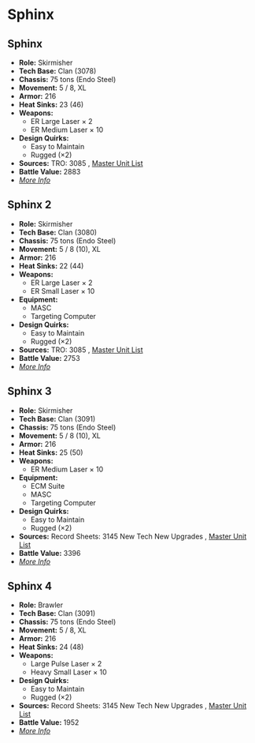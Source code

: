 # Sphinx 

## Sphinx 

- **Role:** Skirmisher 
- **Tech Base:** Clan (3078) 
- **Chassis:** 75 tons (Endo Steel) 
- **Movement:** 5 / 8, XL 
- **Armor:** 216 
- **Heat Sinks:** 23 (46) 
- **Weapons:** 
  - ER Large Laser × 2 
  - ER Medium Laser × 10 
- **Design Quirks:** 
  - Easy to Maintain 
  - Rugged (×2) 
- **Sources:** TRO: 3085 , [Master Unit List](http://masterunitlist.info/Unit/Details/3007) 
- **Battle Value:** 2883 
- [*More Info*](sphinx/sphinx.md) 

## Sphinx 2 

- **Role:** Skirmisher 
- **Tech Base:** Clan (3080) 
- **Chassis:** 75 tons (Endo Steel) 
- **Movement:** 5 / 8 (10), XL 
- **Armor:** 216 
- **Heat Sinks:** 22 (44) 
- **Weapons:** 
  - ER Large Laser × 2 
  - ER Small Laser × 10 
- **Equipment:** 
  - MASC 
  - Targeting Computer 
- **Design Quirks:** 
  - Easy to Maintain 
  - Rugged (×2) 
- **Sources:** TRO: 3085 , [Master Unit List](http://masterunitlist.info/Unit/Details/3006) 
- **Battle Value:** 2753 
- [*More Info*](sphinx/sphinx_2.md) 

## Sphinx 3 

- **Role:** Skirmisher 
- **Tech Base:** Clan (3091) 
- **Chassis:** 75 tons (Endo Steel) 
- **Movement:** 5 / 8 (10), XL 
- **Armor:** 216 
- **Heat Sinks:** 25 (50) 
- **Weapons:** 
  - ER Medium Laser × 10 
- **Equipment:** 
  - ECM Suite 
  - MASC 
  - Targeting Computer 
- **Design Quirks:** 
  - Easy to Maintain 
  - Rugged (×2) 
- **Sources:** Record Sheets: 3145 New Tech New Upgrades , [Master Unit List](http://masterunitlist.info/Unit/Details/6864) 
- **Battle Value:** 3396 
- [*More Info*](sphinx/sphinx_3.md) 

## Sphinx 4 

- **Role:** Brawler 
- **Tech Base:** Clan (3091) 
- **Chassis:** 75 tons (Endo Steel) 
- **Movement:** 5 / 8, XL 
- **Armor:** 216 
- **Heat Sinks:** 24 (48) 
- **Weapons:** 
  - Large Pulse Laser × 2 
  - Heavy Small Laser × 10 
- **Design Quirks:** 
  - Easy to Maintain 
  - Rugged (×2) 
- **Sources:** Record Sheets: 3145 New Tech New Upgrades , [Master Unit List](http://masterunitlist.info/Unit/Details/6863) 
- **Battle Value:** 1952 
- [*More Info*](sphinx/sphinx_4.md) 


